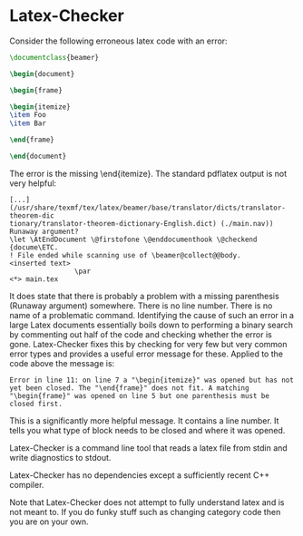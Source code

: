 # Latex-Checker

Consider the following erroneous latex code with an error:

```latex
\documentclass{beamer}

\begin{document}

\begin{frame}

\begin{itemize}
\item Foo
\item Bar

\end{frame}

\end{document}
```

The error is the missing \end{itemize}. The standard pdflatex output is not very helpful:

```
[...]
(/usr/share/texmf/tex/latex/beamer/base/translator/dicts/translator-theorem-dic
tionary/translator-theorem-dictionary-English.dict) (./main.nav))
Runaway argument?
\let \AtEndDocument \@firstofone \@enddocumenthook \@checkend {docume\ETC.
! File ended while scanning use of \beamer@collect@@body.
<inserted text> 
                \par 
<*> main.tex
```

It does state that there is probably a problem with a missing parenthesis (Runaway argument) somewhere. There is no line number. There is no name of a problematic command. Identifying the cause of such an error in a large Latex documents essentially boils down to performing a binary search by commenting out half of the code and checking whether the error is gone. Latex-Checker fixes this by checking for very few but very common error types and provides a useful error message for these. Applied to the code above the message is:

```
Error in line 11: on line 7 a "\begin{itemize}" was opened but has not yet been closed. The "\end{frame}" does not fit. A matching "\begin{frame}" was opened on line 5 but one parenthesis must be closed first.
```

This is a significantly more helpful message. It contains a line number. It tells you what type of block needs to be closed and where it was opened.

Latex-Checker is a command line tool that reads a latex file from stdin and write diagnostics to stdout.

Latex-Checker has no dependencies except a sufficiently recent C++ compiler.

Note that Latex-Checker does not attempt to fully understand latex and is not meant to. If you do funky stuff such as changing category code then you are on your own.
